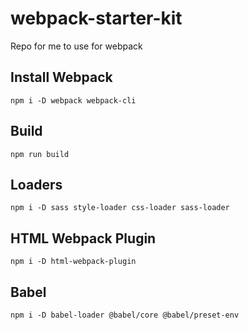 # webpack-starter-kit

Repo for me to use for webpack

## Install Webpack

`npm i -D webpack webpack-cli`

## Build

`npm run build`

## Loaders

`npm i -D sass style-loader css-loader sass-loader`

## HTML Webpack Plugin

`npm i -D html-webpack-plugin`

## Babel

`npm i -D babel-loader @babel/core @babel/preset-env`
